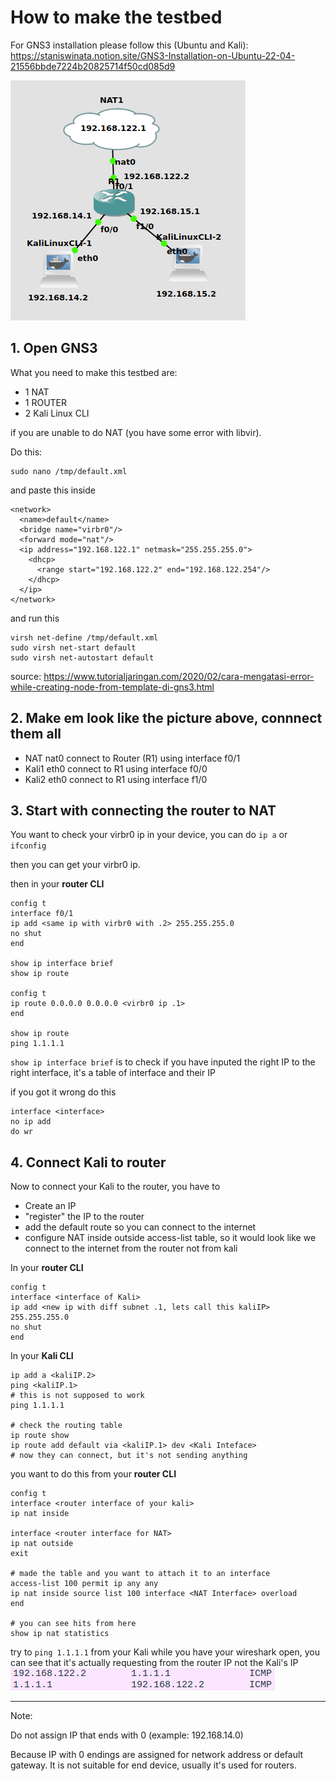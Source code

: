 # How to make the testbed
For GNS3 installation please follow this (Ubuntu and Kali):
https://staniswinata.notion.site/GNS3-Installation-on-Ubuntu-22-04-21556bbde7224b20825714f50cd085d9

![testbed picture from UDP team](docs/testbed.png)

## 1. Open GNS3
What you need to make this testbed are:
- 1 NAT
- 1 ROUTER
- 2 Kali Linux CLI

if you are unable to do NAT (you have some error with libvir).

Do this:

``` plain
sudo nano /tmp/default.xml
```

and paste this inside
```
<network>
  <name>default</name>
  <bridge name="virbr0"/>
  <forward mode="nat"/>
  <ip address="192.168.122.1" netmask="255.255.255.0">
    <dhcp>
      <range start="192.168.122.2" end="192.168.122.254"/>
    </dhcp>
  </ip>
</network>
```
and run this
```
virsh net-define /tmp/default.xml
sudo virsh net-start default
sudo virsh net-autostart default
```
source: https://www.tutorialjaringan.com/2020/02/cara-mengatasi-error-while-creating-node-from-template-di-gns3.html
## 2. Make em look like the picture above, connnect them all
- NAT nat0 connect to Router (R1) using interface f0/1
- Kali1 eth0 connect to R1 using interface f0/0
- Kali2 eth0 connect to R1 using interface f1/0

## 3. Start with connecting the router to NAT
You want to check your virbr0 ip in your device, you can do 
`ip a` or `ifconfig`

then you can get your virbr0 ip.

then in your **router CLI**
```
config t
interface f0/1
ip add <same ip with virbr0 with .2> 255.255.255.0
no shut
end

show ip interface brief
show ip route

config t
ip route 0.0.0.0 0.0.0.0 <virbr0 ip .1>
end

show ip route 
ping 1.1.1.1
```

`show ip interface brief` is to check if you have inputed the right IP to the right interface, it's a table of interface and their IP

if you got it wrong do this
```
interface <interface>
no ip add
do wr
```
 ## 4. Connect Kali to router
 Now to connect your Kali to the router, you have to
 - Create an IP
 - "register" the IP to the router
 - add the default route so you can connect to the internet
 - configure NAT inside outside access-list table, so it would look like we connect to the internet from the router not from kali

In your **router CLI**
```
config t
interface <interface of Kali>
ip add <new ip with diff subnet .1, lets call this kaliIP> 255.255.255.0
no shut
end
```
In your **Kali CLI**
```
ip add a <kaliIP.2>
ping <kaliIP.1> 
# this is not supposed to work
ping 1.1.1.1

# check the routing table
ip route show
ip route add default via <kaliIP.1> dev <Kali Inteface>
# now they can connect, but it's not sending anything
```
you want to do this from your **router CLI**
```
config t
interface <router interface of your kali>
ip nat inside

interface <router interface for NAT>
ip nat outside
exit

# made the table and you want to attach it to an interface
access-list 100 permit ip any any
ip nat inside source list 100 interface <NAT Interface> overload
end

# you can see hits from here
show ip nat statistics
```

try to `ping 1.1.1.1` from your Kali while you have your wireshark open, you can see that it's actually requesting from the router IP not the Kali's IP
![Wireshark Kali request NAT with Router IP](docs/NATRequest.png)

---
Note:

Do not assign IP that ends with 0 (example: 192.168.14.0)

Because IP with 0 endings are assigned for network address or default gateway. It is not suitable for end device, usually it's used for routers.